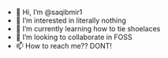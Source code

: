 - 👋 Hi, I’m @saqibmir1
- 👀 I’m interested in literally nothing
- 🌱 I’m currently learning how to tie shoelaces
- 💞️ I’m looking to collaborate in FOSS
- 📫 How to reach me?? DONT!

<!---
saqibmir1/saqibmir1 is a ✨ special ✨ repository because its `README.md` (this file) appears on your GitHub profile.
You can click the Preview link to take a look at your changes.
--->
